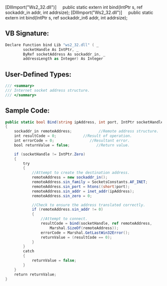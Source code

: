 [DllImport("Ws2_32.dll")]
    public static extern int bind(IntPtr s, ref sockaddr_in addr, int addrsize);
[DllImport("Ws2_32.dll")]
    public static extern int bind(IntPtr s, ref sockaddr_in6 addr, int addrsize);

## VB Signature:
```cs
Declare Function bind Lib "ws2_32.dll" ( _
        socketHandle As IntPtr, _
        ByRef socketAddress As sockaddr_in, _
        addressLength as Integer) As Integer
```

## User-Defined Types:
```cs
/// <summary>
/// Internet socket address structure.
/// </summary>
```

## Sample Code:
```cs
public static bool Bind(string ipAddress, int port, IntPtr socketHandle)
{
    sockaddr_in remoteAddress;            //Remote address structure.
    int resultCode = 0;            //Result of operation.
    int errorCode = 0;                //Resultant error.
    bool returnValue = false;            //Return value.

    if (socketHandle != IntPtr.Zero)
    {
        try
        {
            //Attempt to create the destination address.
            remoteAddress = new sockaddr_in();
            remoteAddress.sin_family = SocketsConstants.AF_INET;
            remoteAddress.sin_port = htons((short)port);
            remoteAddress.sin_addr = inet_addr(ipAddress);
            remoteAddress.sin_zero = 0;

            //Check to ensure the address translated correctly.
            if (remoteAddress.sin_addr != 0)
            {
                //Attempt to connect.
                resultCode = bind(socketHandle, ref remoteAddress, 
                    Marshal.SizeOf(remoteAddress));
                errorCode = Marshal.GetLastWin32Error();
                returnValue = (resultCode == 0);
            }
        }
        catch
        {
            returnValue = false;
        }
    }
    return returnValue;
}
```
